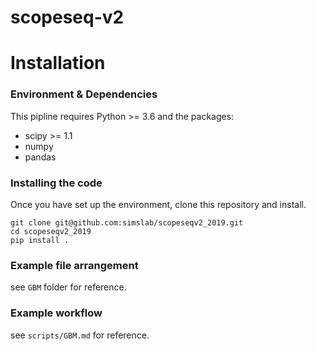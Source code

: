 # scopeseq-v2

# Installation
### Environment & Dependencies
This pipline requires Python >= 3.6 and the packages:
- scipy >= 1.1
- numpy
- pandas

### Installing the code 
Once you have set up the environment, clone this repository and install.
```
git clone git@github.com:simslab/scopeseqv2_2019.git
cd scopeseqv2_2019
pip install .
```

### Example file arrangement
see `GBM` folder for reference.

### Example workflow
see `scripts/GBM.md` for reference. 
